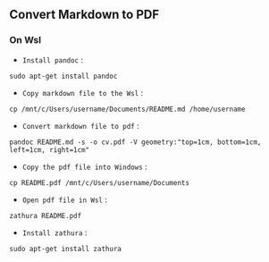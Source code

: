 ## Convert Markdown to PDF
### On Wsl
- `Install pandoc` :
```shell
sudo apt-get install pandoc
```
- `Copy markdown file to the Wsl` :
```shell
cp /mnt/c/Users/username/Documents/README.md /home/username
```
- `Convert markdown file to pdf` :
```shell
pandoc README.md -s -o cv.pdf -V geometry:"top=1cm, bottom=1cm, left=1cm, right=1cm"
```
- `Copy the pdf file into Windows` :
```shell
cp README.pdf /mnt/c/Users/username/Documents
```
- `Open pdf file in Wsl` :
```shell
zathura README.pdf
```
- `Install zathura` :
```shell
sudo apt-get install zathura
```

